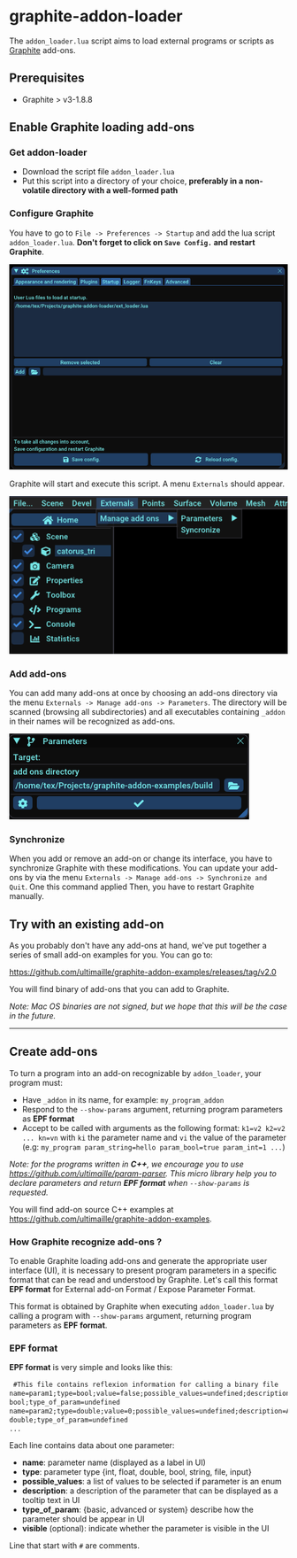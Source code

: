 # graphite-addon-loader

The `addon_loader.lua` script aims to load external programs or scripts as [Graphite](https://github.com/BrunoLevy/GraphiteThree) add-ons. 

## Prerequisites

 - Graphite > v3-1.8.8

## Enable Graphite loading add-ons

### Get addon-loader

 - Download the script file `addon_loader.lua`
 - Put this script into a directory of your choice, **preferably in a non-volatile directory with a well-formed path**

### Configure Graphite

You have to go to `File -> Preferences -> Startup` and add the lua script `addon_loader.lua`. **Don't forget to click on `Save Config.` and restart Graphite**.

![](images/add_addon_loader_startup.png)

Graphite will start and execute this script. A menu `Externals` should appear.

![](images/manage_addons.png)

### Add add-ons

You can add many add-ons at once by choosing an add-ons directory via the menu `Externals -> Manage add-ons -> Parameters`. The directory will be scanned (browsing all subdirectories) and all executables containing `_addon` in their names will be recognized as add-ons.

![](images/manage_addons_parameters.png)

### Synchronize

When you add or remove an add-on or change its interface, you have to synchronize Graphite with these modifications. You can update your add-ons by via the menu `Externals -> Manage add-ons -> Synchronize and Quit`. One this command applied Then, you have to restart Graphite manually.

## Try with an existing add-on

As you probably don't have any add-ons at hand, we've put together a series of small add-on examples for you. You can go to:

https://github.com/ultimaille/graphite-addon-examples/releases/tag/v2.0

You will find binary of add-ons that you can add to Graphite. 

_Note: Mac OS binaries are not signed, but we hope that this will be the case in the future._

---

## Create add-ons

To turn a program into an add-on recognizable by `addon_loader`, your program must: 

 - Have `_addon` in its name, for example: `my_program_addon`
 - Respond to the `--show-params` argument, returning program parameters as __EPF format__
 - Accept to be called with arguments as the following format: `k1=v2 k2=v2 ... kn=vn` with `ki` the parameter name and `vi` the value of the parameter (e.g: `my_program param_string=hello param_bool=true param_int=1 ...`)
 
 
_Note: for the programs written in __C++__, we encourage you to use https://github.com/ultimaille/param-parser. This micro library help you to declare parameters and return __EPF format__ when `--show-params` is requested._

You will find add-on source C++ examples at https://github.com/ultimaille/graphite-addon-examples.

### How Graphite recognize add-ons ?

To enable Graphite loading add-ons and generate the appropriate user interface (UI), it is necessary to present program parameters in a specific format that can be read and understood by Graphite. Let's call this format __EPF format__ for External add-on Format / Expose Parameter Format.

This format is obtained by Graphite when executing `addon_loader.lua` by calling a program with `--show-params` argument, returning program parameters as __EPF format__.

### EPF format

__EPF format__ is very simple and looks like this:

```
 #This file contains reflexion information for calling a binary file
name=param1;type=bool;value=false;possible_values=undefined;description=A bool;type_of_param=undefined
name=param2;type=double;value=0;possible_values=undefined;description=A double;type_of_param=undefined
...
```

Each line contains data about one parameter:
 - __name__: parameter name (displayed as a label in UI)
 - __type__: parameter type {int, float, double, bool, string, file, input}
 - __possible_values__: a list of values to be selected if parameter is an enum
 - __description__: a description of the parameter that can be displayed as a tooltip text in UI
 - __type_of_param__: {basic, advanced or system} describe how the parameter should be appear in UI
 - __visible__ (optional): indicate whether the parameter is visible in the UI

Line that start with `#` are comments.



